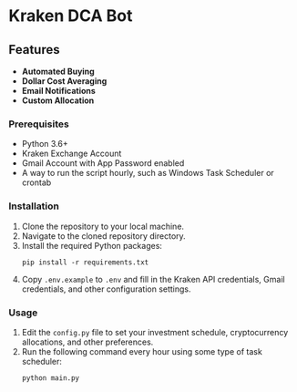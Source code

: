 # Kraken DCA Bot

## Features
- **Automated Buying**
- **Dollar Cost Averaging**
- **Email Notifications**
- **Custom Allocation**

### Prerequisites

- Python 3.6+
- Kraken Exchange Account
- Gmail Account with App Password enabled
- A way to run the script hourly, such as Windows Task Scheduler or crontab

### Installation

1. Clone the repository to your local machine.
2. Navigate to the cloned repository directory.
3. Install the required Python packages:
   ```
   pip install -r requirements.txt
   ```
4. Copy `.env.example` to `.env` and fill in the Kraken API credentials, Gmail credentials, and other configuration settings.

### Usage

1. Edit the `config.py` file to set your investment schedule, cryptocurrency allocations, and other preferences.
2. Run the following command every hour using some type of task scheduler:
   ```
   python main.py
   ```
